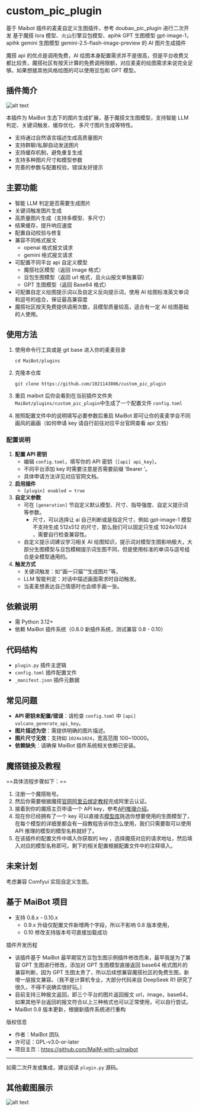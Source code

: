# custom_pic_plugin

基于 Maibot 插件的麦麦自定义生图插件，参考 doubao_pic_plugin 进行二次开发
基于魔搭 lora 模型、火山引擎豆包模型、apihk GPT 生图模型 gpt-image-1， apihk gemini 生图模型 gemini-2.5-flash-image-preview 的 AI 图片生成插件

魔搭 api 的优点是调用免费，AI 绘图本身配置需求并不是很高，但是平台收费又都比较贵，魔搭社区有按天计算的免费调用限额，对应麦麦的绘图需求来说完全足够。如果想接其他风格绘图的可以使用豆包和 GPT 模型。

## 插件简介

![alt text](./md_pic/30176E6B83A79E3FB342E740564B8159.jpg)

本插件为 MaiBot 生态下的图片生成扩展，基于魔搭文生图模型，支持智能 LLM 判定、关键词触发、缓存优化、多尺寸图片生成等特性。

- 支持通过自然语言描述生成高质量图片
- 支持群聊/私聊自动发送图片
- 支持缓存机制，避免重复生成
- 支持多种图片尺寸和模型参数
- 完善的参数与配置校验，错误友好提示

## 主要功能

- 智能 LLM 判定是否需要生成图片
- 关键词触发图片生成
- 高质量图片生成（支持多模型、多尺寸）
- 结果缓存，提升响应速度
- 配置自动校验与修复
- 兼容不同格式报文
  - openai 格式报文请求
  - gemini 格式报文请求
- 可配置不同平台 api 自定义模型 
  - 魔搭社区模型（返回 image 格式）
  - 豆包生图模型（返回 url 格式，且火山报文单独兼容）
  - GPT 生图模型（返回 Base64 格式）
- 可配置自定义绘图提示词以及自定义反向提示词，使用 AI 绘图标准英文单词和逗号的组合，保证最高兼容度
- 魔搭社区按天免费提供调用次数，且模型质量较高，适合有一定 AI 绘图基础的人使用。

## 使用方法

1. 使用命令行工具或是 git base 进入你的麦麦目录

   ```shell
   cd MaiBot/plugins
   ```

2. 克隆本仓库

   ```shell
   git clone https://github.com/1021143806/custom_pic_plugin
   ```

3. 重启 maibot 后你会看到在当前插件文件夹 `MaiBot/plugins/custom_pic_plugin`中生成了一个配置文件 `config.toml`

4. 按照配置文件中的说明填写必要参数后重启 MaiBot 即可让你的麦麦学会不同画风的画画（如何申请 key 请自行前往对应平台官网查看 api 文档）

### 配置说明

1. **配置 API 密钥**
   - 编辑 `config.toml`，填写你的 API 密钥（`[api] api_key`）。
   - 不同平台添加 key 时需要注意是否需要前缀 ‘Bearer ’。
   - 具体申请方法详见对应官网文档。
2. **启用插件**
   - `[plugin] enabled = true`
3. **自定义参数**
   - 可在 `[generation]` 节自定义默认模型、尺寸、指导强度、自定义提示词等参数。
      - 尺寸，可以选择让 ai 自己判断或是指定尺寸，例如 gpt-image-1 模型不支持生成 512x512 的尺寸，那么我们可以固定只生成 1024x1024 ，需要自行检查兼容性。
   - 自定义提示词建议学习相关 AI 绘图知识，提示词对模型生图影响极大，大部分生图模型与豆包模糊提示词生图不同，但是使用标准的单词与逗号组合是全模型通用的。
4. **触发方式**
   - 关键词触发：如“画一只猫”“生成图片”等。
   - LLM 智能判定：对话中描述画面需求时自动触发。
   - 当麦麦想表达自己情感时也会顺手画一张。

## 依赖说明

- 需 Python 3.12+
- 依赖 MaiBot 插件系统（0.8.0 新插件系统，测试兼容 0.8 - 0.10）

## 代码结构

- `plugin.py` 插件主逻辑
- `config.toml` 插件配置文件
- `_manifest.json` 插件元数据


## 常见问题

- **API 密钥未配置/错误**：请检查 `config.toml` 中 `[api] volcano_generate_api_key`。
- **图片描述为空**：需提供明确的图片描述。
- **图片尺寸无效**：支持如 `1024x1024`，宽高范围 100~10000。
- **依赖缺失**：请确保 MaiBot 插件系统相关依赖已安装。

## 魔搭链接及教程

==具体流程步骤如下：==

1. 注册一个魔搭账号。
2. 然后你需要根据魔搭[官网阿里云绑定教程](https://modelscope.cn/docs/accounts/aliyun-binding-and-authorization)完成阿里云认证。
3. 接着到你的魔搭主页申请一个 API key，参考[API推理介绍](https://modelscope.cn/docs/model-service/API-Inference/intro)。
4. 现在你已经拥有了一个 key 可以直接去[模型库](https://modelscope.cn/models)挑选你想要使用的生图模型了，在每个模型的详细里都会有一段教程告诉你怎么使用，我们只需要取可以使用 API 推理的模型的模型名称就好了。
5. 在该插件的配置文件中填入你获取的 key ，选择魔搭对应的请求地址，然后填入对应的模型名称即可。剩下的相关配置根据配置文件中的注释填入。

## 未来计划

考虑兼容 Comfyui 实现自定义生图。

## 基于 MaiBot 项目

- 支持 0.8.x - 0.10.x
  - 0.9.x 升级仅配置文件新增两个字段，所以不影响 0.8 版本使用，
  - 0.10 修改支持版本号可直接加载成功

插件开发历程

- 该插件基于 MaiBot 最早期官方豆包生图示例插件修改而来，最早我是为了兼容 GPT 生图进行修改，添加对 GPT 生图模型直接返回 base64 格式图片的兼容判断，因为 GPT 生图太贵了，所以后续想兼容魔搭社区的免费生图，新增一层报文兼容。（我不是计算机专业，大部分代码来自 DeepSeek R1 研究了很久，不得不说确实很好玩。）
- 目前支持三种报文返回，即三个平台的图片返回报文 url，image，base64，如果其他平台返回的报文符合以上三种格式也可以正常使用，可以自行尝试。
- MaiBot 0.8 版本更新，根据新插件系统进行重构

版权信息

- 作者：MaiBot 团队
- 许可证：GPL-v3.0-or-later
- 项目主页：https://github.com/MaiM-with-u/maibot

---

如需二次开发或集成，建议阅读 `plugin.py` 源码。

## 其他截图展示

![alt text](./md_pic/70F9287538F77AC42696F002866C16BA.png)